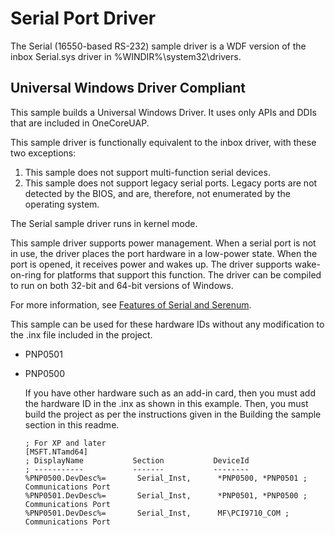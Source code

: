 <!---
    name: Serial Port Driver
    platform: KMDF
    language: cpp
    category: Serial
    description: The Serial (16550-based RS-232) sample driver is a WDF version of the inbox Serial.sys driver.
    samplefwlink: https://go.microsoft.com/fwlink/p/?LinkId=617962
--->


Serial Port Driver
==================

The Serial (16550-based RS-232) sample driver is a WDF version of the inbox Serial.sys driver in %WINDIR%\\system32\\drivers.

## Universal Windows Driver Compliant
This sample builds a Universal Windows Driver. It uses only APIs and DDIs that are included in OneCoreUAP.

This sample driver is functionally equivalent to the inbox driver, with these two exceptions:

1.  This sample does not support multi-function serial devices.
2.  This sample does not support legacy serial ports. Legacy ports are not detected by the BIOS, and are, therefore, not enumerated by the operating system.

The Serial sample driver runs in kernel mode.

This sample driver supports power management. When a serial port is not in use, the driver places the port hardware in a low-power state. When the port is opened, it receives power and wakes up. The driver supports wake-on-ring for platforms that support this function. The driver can be compiled to run on both 32-bit and 64-bit versions of Windows.

For more information, see [Features of Serial and Serenum](https://msdn.microsoft.com/en-us/library/windows/hardware/ff546505).

This sample can be used for these hardware IDs without any modification to the .inx file included in the project.

-   PNP0501
-   PNP0500

    If you have other hardware such as an add-in card, then you must add the hardware ID in the .inx as shown in this example. Then, you must build the project as per the instructions given in the Building the sample section in this readme.

    ```
    ; For XP and later
    [MSFT.NTamd64]
    ; DisplayName           Section           DeviceId
    ; -----------           -------           --------
    %PNP0500.DevDesc%=       Serial_Inst,      *PNP0500, *PNP0501 ; Communications Port
    %PNP0501.DevDesc%=       Serial_Inst,      *PNP0501, *PNP0500 ; Communications Port
    %PNP0501.DevDesc%=       Serial_Inst,      MF\PCI9710_COM ; Communications Port
    ```
